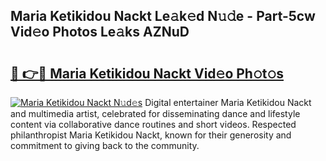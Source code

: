## Maria Ketikidou Nackt Le𝚊k𝚎d N𝚞𝚍e - Part-5cw Vid𝚎o Photos Le𝚊ks AZNuD

# <h2><a href="http://fb3obmv.evod.top/?m=Maria+Ketikidou+Nackt">🔗 👉🔴 Maria Ketikidou Nackt Vid𝚎o Ph𝚘t𝚘s</a></h2>

[![Maria Ketikidou Nackt N𝚞d𝚎s](https://i.imgur.com/8V9OHl7.gif)](http://fb3obmv.evod.top/?m=Maria+Ketikidou+Nackt)
Digital entertainer Maria Ketikidou Nackt and multimedia artist, celebrated for disseminating dance and lifestyle content via collaborative dance routines and short videos. Respected philanthropist Maria Ketikidou Nackt, known for their generosity and commitment to giving back to the community. 

